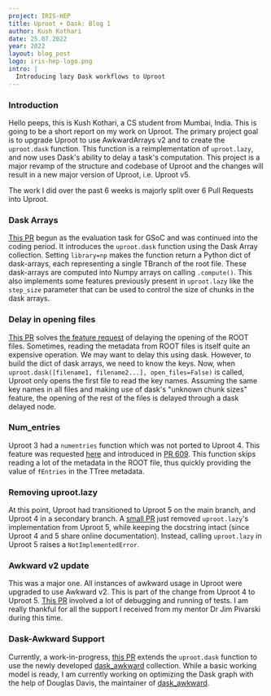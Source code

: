 ```yaml
---
project: IRIS-HEP
title: Uproot + Dask: Blog 1
author: Kush Kothari
date: 25.07.2022
year: 2022
layout: blog_post
logo: iris-hep-logo.png
intro: |
  Introducing lazy Dask workflows to Uproot
---
```


### Introduction
Hello peeps, this is Kush Kothari, a CS student from Mumbai, India. This is going to be a short report on my work on Uproot. The primary project goal is to upgrade Uproot to use AwkwardArrays v2 and to create the `uproot.dask` function. This function is a reimplementation of `uproot.lazy`, and now uses Dask's ability to delay a task's computation. This project is a major revamp of the structure and codebase of Uproot and the changes will result in a new major version of Uproot, i.e. Uproot v5.

The work I did over the past 6 weeks is majorly split over 6 Pull Requests into Uproot.

### Dask Arrays
[This PR](https://github.com/scikit-hep/uproot5/pull/578) begun as the evaluation task for GSoC and was continued into the coding period. It introduces the `uproot.dask` function using the Dask Array collection. Setting `library=np` makes the function return a Python dict of dask-arrays, each representing a single TBranch of the root file. These dask-arrays are computed into Numpy arrays on calling `.compute()`. This also implements some features previously present in `uproot.lazy` like the `step_size` parameter that can be used to control the size of chunks in the dask arrays.

### Delay in opening files
[This PR](https://github.com/scikit-hep/uproot5/pull/603) solves [the feature request](https://github.com/scikit-hep/uproot5/issues/602) of delaying the opening of the ROOT files. Sometimes, reading the metadata from ROOT files is itself quite an expensive operation. We may want to delay this using dask. However, to build the dict of dask arrays, we need to know the keys. Now, when `uproot.dask([filename1, filename2...], open_files=False)` is called, Uproot only opens the first file to read the key names. Assuming the same key names in all files and making use of dask's "unknown chunk sizes" feature, the opening of the rest of the files is delayed through a dask delayed node.

### Num_entries
Uproot 3 had a `numentries` function which was not ported to Uproot 4. This feature was requested [here](https://github.com/scikit-hep/uproot5/issues/197) and introduced in [PR 609](https://github.com/scikit-hep/uproot5/pull/609). This function skips reading a lot of the metadata in the ROOT file, thus quickly providing the value of `fEntries` in the TTree metadata.

### Removing uproot.lazy
At this point, Uproot had transitioned to Uproot 5 on the main branch, and Uproot 4 in a secondary branch. A [small PR](https://github.com/scikit-hep/uproot5/pull/615) just removed `uproot.lazy`'s  implementation from Uproot 5, while keeping the docstring intact (since Uproot 4 and 5 share online documentation). Instead, calling `uproot.lazy` in Uproot 5 raises a `NotImplementedError`.

### Awkward v2 update
This was a major one. All instances of awkward usage in Uproot were upgraded to use Awkward v2. This is part of the change from Uproot 4 to Uproot 5. [This PR](https://github.com/scikit-hep/uproot5/pull/620) involved a lot of debugging and running of tests. I am really thankful for all the support I received from my mentor Dr Jim Pivarski during this time.

### Dask-Awkward Support
Currently, a work-in-progress, [this PR](https://github.com/scikit-hep/uproot5/pull/652) extends the `uproot.dask` function to use the newly developed [dask_awkward](https://github.com/ContinuumIO/dask-awkward) collection. While a basic working model is ready, I am currently working on optimizing the Dask graph with the help of Douglas Davis, the maintainer of [dask_awkward](https://github.com/ContinuumIO/dask-awkward).
